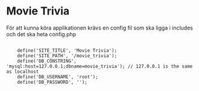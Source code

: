 Movie Trivia
============

För att kunna köra applikationen krävs en config fil som ska ligga i includes och det ska heta config.php

<code>
	define('SITE_TITLE', 'Movie Trivia');
	define('SITE_PATH', '/movie_trivia');
	define('DB_CONSTRING', 'mysql:host=127.0.0.1;dbname=movie_trivia'); // 127.0.0.1 is the same as localhost
	define('DB_USERNAME', 'root');
	define('DB_PASSWORD', '');
</code>

